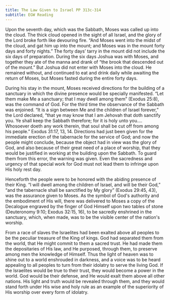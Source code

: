 ```yaml
---
title: The Law Given to Israel PP 313c-314
subtitle: EGW Reading
---
```


Upon the seventh day, which was the Sabbath, Moses was called up into the cloud. The thick cloud opened in the sight of all Israel, and the glory of the Lord broke forth like devouring fire. “And Moses went into the midst of the cloud, and gat him up into the mount; and Moses was in the mount forty days and forty nights.” The forty days’ tarry in the mount did not include the six days of preparation. During the six days Joshua was with Moses, and together they ate of the manna and drank of “the brook that descended out of the mount.” But Joshua did not enter with Moses into the cloud. He remained without, and continued to eat and drink daily while awaiting the return of Moses, but Moses fasted during the entire forty days.

During his stay in the mount, Moses received directions for the building of a sanctuary in which the divine presence would be specially manifested. “Let them make Me a sanctuary; that I may dwell among them” (Exodus 25:8), was the command of God. For the third time the observance of the Sabbath was enjoined. “It is a sign between Me and the children of Israel forever,” the Lord declared, “that ye may know that I am Jehovah that doth sanctify you. Ye shall keep the Sabbath therefore; for it is holy unto you.... Whosoever doeth any work therein, that soul shall be cut off from among his people.” Exodus 31:17, 13, 14. Directions had just been given for the immediate erection of the tabernacle for the service of God; and now the people might conclude, because the object had in view was the glory of God, and also because of their great need of a place of worship, that they would be justified in working at the building upon the Sabbath. To guard them from this error, the warning was given. Even the sacredness and urgency of that special work for God must not lead them to infringe upon His holy rest day.

Henceforth the people were to be honored with the abiding presence of their King. “I will dwell among the children of Israel, and will be their God,” “and the tabernacle shall be sanctified by My glory” (Exodus 29:45, 43), was the assurance given to Moses. As the symbol of God's authority and the embodiment of His will, there was delivered to Moses a copy of the Decalogue engraved by the finger of God Himself upon two tables of stone (Deuteronomy 9:10; Exodus 32:15, 16), to be sacredly enshrined in the sanctuary, which, when made, was to be the visible center of the nation's worship.

From a race of slaves the Israelites had been exalted above all peoples to be the peculiar treasure of the King of kings. God had separated them from the world, that He might commit to them a sacred trust. He had made them the depositaries of His law, and He purposed, through them, to preserve among men the knowledge of Himself. Thus the light of heaven was to shine out to a world enshrouded in darkness, and a voice was to be heard appealing to all peoples to turn from their idolatry to serve the living God. If the Israelites would be true to their trust, they would become a power in the world. God would be their defense, and He would exalt them above all other nations. His light and truth would be revealed through them, and they would stand forth under His wise and holy rule as an example of the superiority of His worship over every form of idolatry.